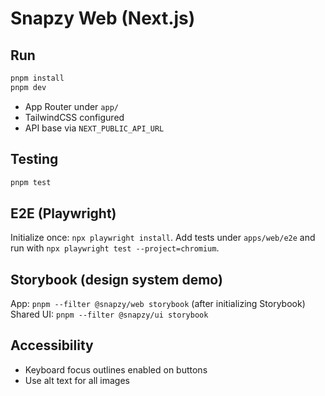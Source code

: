 # Snapzy Web (Next.js)

## Run

```bash
pnpm install
pnpm dev
```

- App Router under `app/`
- TailwindCSS configured
- API base via `NEXT_PUBLIC_API_URL`

## Testing

```bash
pnpm test
```

## E2E (Playwright)

Initialize once: `npx playwright install`. Add tests under `apps/web/e2e` and run with `npx playwright test --project=chromium`.

## Storybook (design system demo)

App: `pnpm --filter @snapzy/web storybook` (after initializing Storybook)
Shared UI: `pnpm --filter @snapzy/ui storybook`

## Accessibility

- Keyboard focus outlines enabled on buttons
- Use alt text for all images